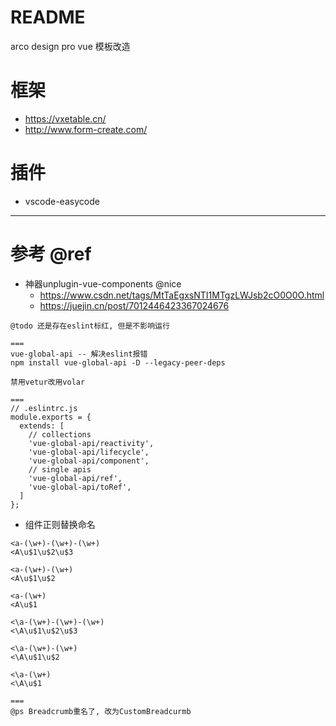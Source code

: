 # README

arco design pro vue 模板改造

# 框架

- https://vxetable.cn/
- http://www.form-create.com/

# 插件

- vscode-easycode

---

# 参考 @ref

- 神器unplugin-vue-components @nice
    - https://www.csdn.net/tags/MtTaEgxsNTI1MTgzLWJsb2cO0O0O.html
    - https://juejin.cn/post/7012446423367024676

```
@todo 还是存在eslint标红, 但是不影响运行

===
vue-global-api -- 解决eslint报错
npm install vue-global-api -D --legacy-peer-deps

禁用vetur改用volar

===
// .eslintrc.js
module.exports = {
  extends: [
    // collections
    'vue-global-api/reactivity',
    'vue-global-api/lifecycle',
    'vue-global-api/component',
    // single apis
    'vue-global-api/ref',
    'vue-global-api/toRef',
  ]
};
```

- 组件正则替换命名

```
<a-(\w+)-(\w+)-(\w+)
<A\u$1\u$2\u$3

<a-(\w+)-(\w+)
<A\u$1\u$2

<a-(\w+)
<A\u$1

<\a-(\w+)-(\w+)-(\w+)
<\A\u$1\u$2\u$3

<\a-(\w+)-(\w+)
<\A\u$1\u$2

<\a-(\w+)
<\A\u$1

===
@ps Breadcrumb重名了, 改为CustomBreadcurmb
```